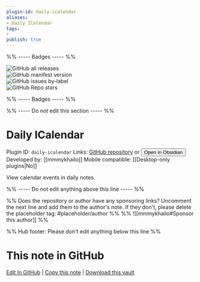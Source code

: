 ```yaml
---
plugin-id: daily-icalendar
aliases:
- Daily ICalendar
tags: 
- 
publish: true
---
```


%% ----- Badges ----- %%

![GitHub all releases](https://img.shields.io/github/downloads/mmmykhailo/obsidian-daily-icalendar/total?color=573E7A&logo=github&style=for-the-badge)   
![GitHub manifest version](https://img.shields.io/github/manifest-json/v/mmmykhailo/obsidian-daily-icalendar?color=573E7A&logo=github&style=for-the-badge)   
![GitHub issues by-label](https://img.shields.io/github/issues/mmmykhailo/obsidian-daily-icalendar/help%20wanted?color=573E7A&logo=github&style=for-the-badge)   
![GitHub Repo stars](https://img.shields.io/github/stars/mmmykhailo/obsidian-daily-icalendar?color=573E7A&logo=github&style=for-the-badge)

%% ----- Badges ----- %%

%% ----- Do not edit this section ----- %%

# Daily ICalendar

Plugin ID: `daily-icalendar`
Links: [GitHub repository](https://github.com/mmmykhailo/obsidian-daily-icalendar) or [<button id=HH>Open in Obsidian</button>](obsidian://show-plugin?id=daily-icalendar)
Developed by: [[mmmykhailo]]
Mobile compatible: [[Desktop-only plugins|No]]

View calendar events in daily notes.

%% ----- Do not edit anything above this line ----- %% 

%% Does the repository or author have any sponsoring links? Uncomment the next line and add them to the author's note. If they don't, please delete the placeholder tag: #placeholder/author %%
%% ![[mmmykhailo#Sponsor this author]] %%

%% Hub footer: Please don't edit anything below this line %%

# This note in GitHub

<span class="git-footer">[Edit In GitHub](https://github.dev/obsidian-community/obsidian-hub/blob/main/02%20-%20Community%20Expansions/02.05%20All%20Community%20Expansions/Plugins/daily-icalendar.md "git-hub-edit-note") | [Copy this note](https://raw.githubusercontent.com/obsidian-community/obsidian-hub/main/02%20-%20Community%20Expansions/02.05%20All%20Community%20Expansions/Plugins/daily-icalendar.md "git-hub-copy-note") | [Download this vault](https://github.com/obsidian-community/obsidian-hub/archive/refs/heads/main.zip "git-hub-download-vault") </span>
